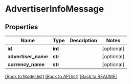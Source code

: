 # AdvertiserInfoMessage

## Properties
Name | Type | Description | Notes
------------ | ------------- | ------------- | -------------
**id** | **int** |  | [optional] 
**advertiser_name** | **str** |  | [optional] 
**currency_name** | **str** |  | [optional] 

[[Back to Model list]](../README.md#documentation-for-models) [[Back to API list]](../README.md#documentation-for-api-endpoints) [[Back to README]](../README.md)


